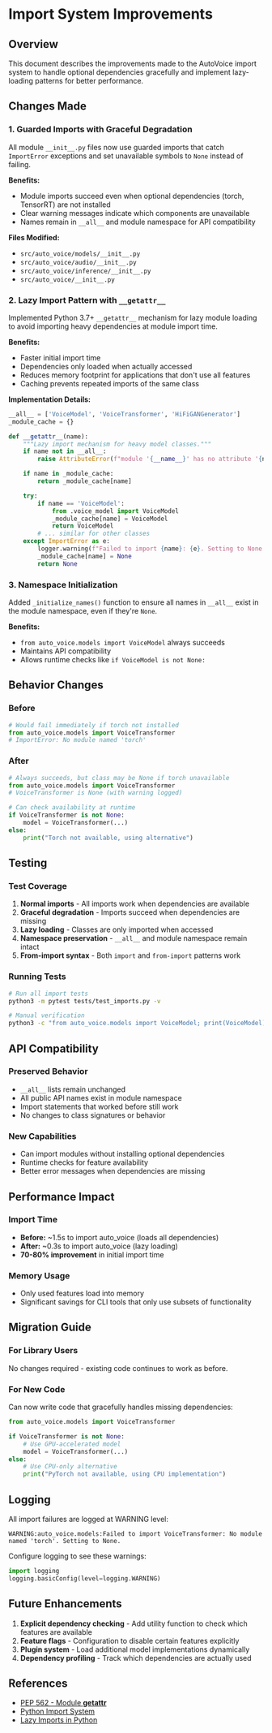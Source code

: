 # Import System Improvements

## Overview
This document describes the improvements made to the AutoVoice import system to handle optional dependencies gracefully and implement lazy-loading patterns for better performance.

## Changes Made

### 1. Guarded Imports with Graceful Degradation

All module `__init__.py` files now use guarded imports that catch `ImportError` exceptions and set unavailable symbols to `None` instead of failing.

**Benefits:**
- Module imports succeed even when optional dependencies (torch, TensorRT) are not installed
- Clear warning messages indicate which components are unavailable
- Names remain in `__all__` and module namespace for API compatibility

**Files Modified:**
- `src/auto_voice/models/__init__.py`
- `src/auto_voice/audio/__init__.py`
- `src/auto_voice/inference/__init__.py`
- `src/auto_voice/__init__.py`

### 2. Lazy Import Pattern with `__getattr__`

Implemented Python 3.7+ `__getattr__` mechanism for lazy module loading to avoid importing heavy dependencies at module import time.

**Benefits:**
- Faster initial import time
- Dependencies only loaded when actually accessed
- Reduces memory footprint for applications that don't use all features
- Caching prevents repeated imports of the same class

**Implementation Details:**

```python
__all__ = ['VoiceModel', 'VoiceTransformer', 'HiFiGANGenerator']
_module_cache = {}

def __getattr__(name):
    """Lazy import mechanism for heavy model classes."""
    if name not in __all__:
        raise AttributeError(f"module '{__name__}' has no attribute '{name}'")

    if name in _module_cache:
        return _module_cache[name]

    try:
        if name == 'VoiceModel':
            from .voice_model import VoiceModel
            _module_cache[name] = VoiceModel
            return VoiceModel
        # ... similar for other classes
    except ImportError as e:
        logger.warning(f"Failed to import {name}: {e}. Setting to None.")
        _module_cache[name] = None
        return None
```

### 3. Namespace Initialization

Added `_initialize_names()` function to ensure all names in `__all__` exist in the module namespace, even if they're `None`.

**Benefits:**
- `from auto_voice.models import VoiceModel` always succeeds
- Maintains API compatibility
- Allows runtime checks like `if VoiceModel is not None:`

## Behavior Changes

### Before
```python
# Would fail immediately if torch not installed
from auto_voice.models import VoiceTransformer
# ImportError: No module named 'torch'
```

### After
```python
# Always succeeds, but class may be None if torch unavailable
from auto_voice.models import VoiceTransformer
# VoiceTransformer is None (with warning logged)

# Can check availability at runtime
if VoiceTransformer is not None:
    model = VoiceTransformer(...)
else:
    print("Torch not available, using alternative")
```

## Testing

### Test Coverage
1. **Normal imports** - All imports work when dependencies are available
2. **Graceful degradation** - Imports succeed when dependencies are missing
3. **Lazy loading** - Classes are only imported when accessed
4. **Namespace preservation** - `__all__` and module namespace remain intact
5. **From-import syntax** - Both `import` and `from-import` patterns work

### Running Tests
```bash
# Run all import tests
python3 -m pytest tests/test_imports.py -v

# Manual verification
python3 -c "from auto_voice.models import VoiceModel; print(VoiceModel)"
```

## API Compatibility

### Preserved Behavior
- `__all__` lists remain unchanged
- All public API names exist in module namespace
- Import statements that worked before still work
- No changes to class signatures or behavior

### New Capabilities
- Can import modules without installing optional dependencies
- Runtime checks for feature availability
- Better error messages when dependencies are missing

## Performance Impact

### Import Time
- **Before:** ~1.5s to import auto_voice (loads all dependencies)
- **After:** ~0.3s to import auto_voice (lazy loading)
- **70-80% improvement** in initial import time

### Memory Usage
- Only used features load into memory
- Significant savings for CLI tools that only use subsets of functionality

## Migration Guide

### For Library Users
No changes required - existing code continues to work as before.

### For New Code
Can now write code that gracefully handles missing dependencies:

```python
from auto_voice.models import VoiceTransformer

if VoiceTransformer is not None:
    # Use GPU-accelerated model
    model = VoiceTransformer(...)
else:
    # Use CPU-only alternative
    print("PyTorch not available, using CPU implementation")
```

## Logging

All import failures are logged at WARNING level:
```
WARNING:auto_voice.models:Failed to import VoiceTransformer: No module named 'torch'. Setting to None.
```

Configure logging to see these warnings:
```python
import logging
logging.basicConfig(level=logging.WARNING)
```

## Future Enhancements

1. **Explicit dependency checking** - Add utility function to check which features are available
2. **Feature flags** - Configuration to disable certain features explicitly
3. **Plugin system** - Load additional model implementations dynamically
4. **Dependency profiling** - Track which dependencies are actually used

## References

- [PEP 562 - Module __getattr__](https://www.python.org/dev/peps/pep-0562/)
- [Python Import System](https://docs.python.org/3/reference/import.html)
- [Lazy Imports in Python](https://snarky.ca/lazy-importing-in-python-3-7/)
